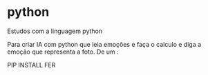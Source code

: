 # python
Estudos com a linguagem python

Para criar IA com python que leia emoções e faça o calculo e diga a emoção que representa a foto.
De um :

PIP INSTALL FER 
